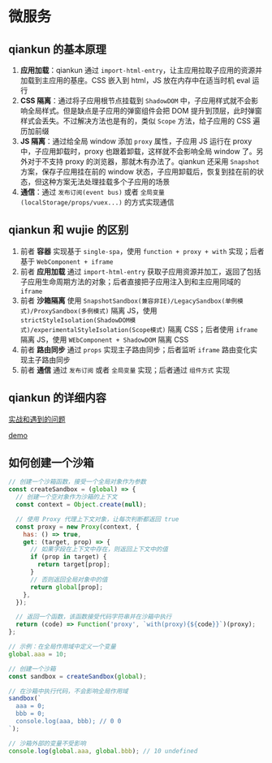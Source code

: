 # 微服务

## qiankun 的基本原理

1. **应用加载**：qiankun 通过 `import-html-entry`，让主应用拉取子应用的资源并加载到主应用的基座。CSS 嵌入到 html，JS 放在内存中在适当时机 eval 运行
2. **CSS 隔离**：通过将子应用根节点挂载到 `ShadowDOM` 中，子应用样式就不会影响全局样式。但是缺点是子应用的弹窗组件会把 DOM 提升到顶层，此时弹窗样式会丢失。不过解决方法也是有的，类似 `Scope` 方法，给子应用的 CSS 遍历加前缀
3. **JS 隔离**：通过给全局 window 添加 `proxy` 属性，子应用 JS 运行在 proxy 中，子应用卸载时，proxy 也跟着卸载，这样就不会影响全局 window 了。另外对于不支持 proxy 的浏览器，那就木有办法了。qiankun 还采用 `Snapshot` 方案，保存子应用挂在前的 window 状态，子应用卸载后，恢复到挂在前的状态，但这种方案无法处理挂载多个子应用的场景
4. **通信**：通过 `发布订阅(event bus)` 或者 `全局变量(localStorage/props/vuex...)` 的方式实现通信

## qiankun 和 wujie 的区别

1. 前者 **容器** 实现基于 `single-spa`，使用 `function + proxy + with` 实现；后者基于 `WebComponent + iframe`
2. 前者 **应用加载** 通过 `import-html-entry` 获取子应用资源并加工，返回了包括子应用生命周期方法的对象；后者直接把子应用注入到和主应用同域的 `iframe`
3. 前者 **沙箱隔离** 使用 `SnapshotSandbox(兼容非IE)/LegacySandbox(单例模式)/ProxySandbox(多例模式)` 隔离 JS，使用 `strictStyleIsolation(ShadowDOM模式)/experimentalStyleIsolation(Scope模式)` 隔离 CSS；后者使用 `iframe` 隔离 JS，使用 `WEbComponent + ShadowDOM` 隔离 CSS
4. 前者 **路由同步** 通过 `props` 实现主子路由同步；后者监听 `iframe` 路由变化实现主子路由同步
5. 前者 **通信** 通过 `发布订阅` 或者 `全局变量` 实现；后者通过 `组件方式` 实现

## qiankun 的详细内容

[实战和遇到的问题](https://juejin.cn/post/7202108772924325949?utm_source=gold_browser_extension)

[demo](https://github.com/fengxianqi/qiankun-example)

## 如何创建一个沙箱

```js
// 创建一个沙箱函数，接受一个全局对象作为参数
const createSandbox = (global) => {
  // 创建一个空对象作为沙箱的上下文
  const context = Object.create(null);

  // 使用 Proxy 代理上下文对象，让每次判断都返回 true
  const proxy = new Proxy(context, {
    has: () => true,
    get: (target, prop) => {
      // 如果字段在上下文中存在，则返回上下文中的值
      if (prop in target) {
        return target[prop];
      }
      // 否则返回全局对象中的值
      return global[prop];
    },
  });

  // 返回一个函数，该函数接受代码字符串并在沙箱中执行
  return (code) => Function('proxy', `with(proxy){${code}}`)(proxy);
};

// 示例：在全局作用域中定义一个变量
global.aaa = 10;

// 创建一个沙箱
const sandbox = createSandbox(global);

// 在沙箱中执行代码，不会影响全局作用域
sandbox(`
  aaa = 0;
  bbb = 0;
  console.log(aaa, bbb); // 0 0
`);

// 沙箱外部的变量不受影响
console.log(global.aaa, global.bbb); // 10 undefined
```
